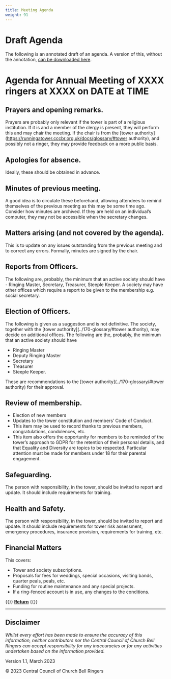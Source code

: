 ```yaml
---
title: Meeting Agenda
weight: 91
---
```


# Draft Agenda

The following is an annotated draft of an agenda. A version of this, without the annotation, [can be downloaded here](proforma.docx).

# Agenda for Annual Meeting of XXXX ringers at XXXX on DATE at TIME   

## Prayers and opening remarks.  

Prayers are probably only relevant if the tower is part of a religious institution. If it is and a member of the clergy is present, they will perform this and may chair the meeting. If the chair is from the [tower authority](https://runningatower.cccbr.org.uk/docs/glossary/#tower authority), and possibly not a ringer, they may provide feedback on a more public basis. 

## Apologies for absence.  

Ideally, these should be obtained in advance. 

## Minutes of previous meeting.  

A good idea is to circulate these beforehand, allowing attendees to remind themselves of the previous meeting as this may be some time ago. Consider how minutes are archived. If they are held on an individual’s computer, they may not be accessible when the secretary changes. 

## Matters arising (and not covered by the agenda). 

This is to update on any issues outstanding from the previous meeting and to correct any errors. Formally, minutes are signed by the chair. 

## Reports from Officers.  

The following are, probably, the minimum that an active society should have - Ringing Master, Secretary, Treasurer, Steeple Keeper. A society may have other offices which require a report to be given to the membership e.g. social secretary. 

## Election of Officers.  

The following is given as a suggestion and is not definitive. The society, together with the [tower authority](../170-glossary/#tower authority), may decide on additional offices. The following are the, probably, the minimum that an active society should have 
- Ringing Master
- Deputy Ringing Master
- Secretary
- Treasurer
- Steeple Keeper. 

These are recommendations to the [tower authority](../170-glossary/#tower authority) for their approval. 

## Review of membership.  

- Election of new members
- Updates to the tower constitution and members’ Code of Conduct. 
- This item may be used to record thanks to previous members, congratulations, condolences, etc. 
- This item also offers the opportunity for members to be reminded of the tower’s approach to GDPR for the retention of their personal details, and that Equality and Diversity are topics to be respected. Particular attention must be made for members under 18 for their parental engagement. 

## Safeguarding.  

The person with responsibility, in the tower, should be invited to report and update. It should include requirements for training. 

## Health and Safety.  

The person with responsibility, in the tower, should be invited to report and update. It should include requirements for tower risk assessment, emergency procedures, insurance provision, requirements for training, etc.  

## Financial Matters 

This covers:
- Tower and society subscriptions. 
- Proposals for fees for weddings, special occasions, visiting bands, quarter peals, peals, etc. 
- Funding for routine maintenance and any special projects.
- If a ring-fenced account is in use, any changes to the conditions.

{{<hint info>}}
**[Return](https://runningatower.cccbr.org.uk/docs/buildingateam/)**
{{</hint>}}

----

## Disclaimer
 
*Whilst every effort has been made to ensure the accuracy of this information, neither contributors nor the Central Council of Church Bell Ringers can accept responsibility for any inaccuracies or for any activities undertaken based on the information provided.*

Version 1.1, March 2023

© 2023 Central Council of Church Bell Ringers
